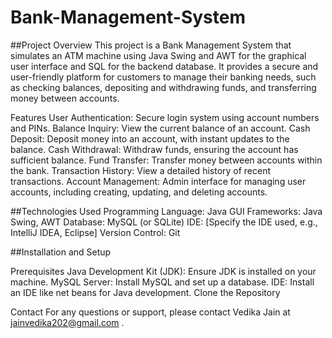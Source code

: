 # Bank-Management-System

##Project Overview
This project is a Bank Management System that simulates an ATM machine using Java Swing and AWT for the graphical user interface and SQL for the backend database. It provides a secure and user-friendly platform for customers to manage their banking needs, such as checking balances, depositing and withdrawing funds, and transferring money between accounts.

Features
User Authentication: Secure login system using account numbers and PINs.
Balance Inquiry: View the current balance of an account.
Cash Deposit: Deposit money into an account, with instant updates to the balance.
Cash Withdrawal: Withdraw funds, ensuring the account has sufficient balance.
Fund Transfer: Transfer money between accounts within the bank.
Transaction History: View a detailed history of recent transactions.
Account Management: Admin interface for managing user accounts, including creating, updating, and deleting accounts.

##Technologies Used
Programming Language: Java
GUI Frameworks: Java Swing, AWT
Database: MySQL (or SQLite)
IDE: [Specify the IDE used, e.g., IntelliJ IDEA, Eclipse]
Version Control: Git

##Installation and Setup

Prerequisites
Java Development Kit (JDK): Ensure JDK is installed on your machine.
MySQL Server: Install MySQL and set up a database.
IDE: Install an IDE like net beans for Java development.
Clone the Repository

Contact
For any questions or support, please contact Vedika Jain at jainvedika202@gmail.com .

